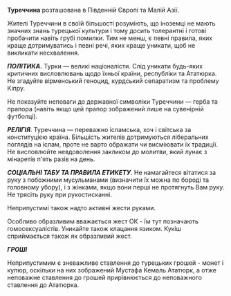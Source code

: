 
**Туреччина** розташована в Південній Європі та Малій Азії.

Жителі Туреччини в своїй більшості розуміють, що іноземці не мають значних знань турецької культури і тому досить толерантні і готові пробачити навіть грубі помилки. Тим не менш, є певні правила, яких краще дотримуватись і певні речі, яких краще уникати, щоб не викликати несхвалення.

**_ПОЛІТИКА._** Турки — великі націоналісти. Слід уникати будь-яких критичних висловлювань щодо їхньої країни, республіки та Ататюрка. Не згадуйте вірменський геноцид, курдський сепаратизм та проблему Кіпру.

Не показуйте неповаги до державної символіки Туреччини — герба та прапора (навіть якщо цей прапор зображений лише на сувенірній футболці).

**_РЕЛІГІЯ_**. Туреччина — переважно ісламська, хоч і світська за конституцією країна. Більшість жителів дотримуються ліберальних поглядів на іслам, проте не варто ображати чи висміювати їх традиції. Не висловлюйте невдоволення закликом до молитви, який лунає з мінаретів п'ять разів на день.

**_СОЦІАЛЬНІ ТАБУ ТА ПРАВИЛА ЕТИКЕТУ_**. Не намагайтеся вітатися за руку з побожними мусульманами (визначити їх можна по бороді та головному убору), і з жінками, якщо вони перші не протягнуть Вам руку. Не трясіть руку при рукостисканні.

Неприпустимі також надто активні жести руками. 

<section type="danger">

Особливо образливим вважається жест ОК - їм тут позначають гомосексуалістів. Уникайте також клацання язиком. Кукіш сприймається також як образливий жест.
</section>

**_ГРОШІ_**

Неприпустимим є зневажливе ставлення до турецьких грошей - монет і купюр, оскільки на них зображений Мустафа Кемаль Ататюрк, а отже неповажне ставлення до грошей прирівнюється до неповажного ставлення до Ататюрка. 

